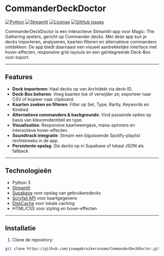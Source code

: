 # CommanderDeckDoctor

[![Python](https://img.shields.io/badge/Python-3.11-blue?logo=python&logoColor=white)](https://www.python.org/)
[![Streamlit](https://img.shields.io/badge/Streamlit-App-orange?logo=streamlit&logoColor=white)](https://streamlit.io)
[![License](https://img.shields.io/badge/License-MIT-green)](LICENSE)
[![GitHub issues](https://img.shields.io/github/issues/jouwgebruikersnaam/CommanderDeckDoctor)](https://github.com/jouwgebruikersnaam/CommanderDeckDoctor/issues)

CommanderDeckDoctor is een interactieve Streamlit-app voor Magic: The Gathering spelers, gericht op Commander decks. Met deze app kun je decks importeren, analyseren, kaarten filteren en alternatieve commanders ontdekken. De app biedt daarnaast een visueel aantrekkelijke interface met hover-effecten, responsive grid-layouts en een geïntegreerde Deck-Box voor export.

---

## Features

- **Deck importeren**: Haal decks op van Archidekt via deck-ID.  
- **Deck-Box beheren**: Voeg kaarten toe of verwijder ze; exporteer naar CSV of kopieer naar clipboard.  
- **Kaarten zoeken en filteren**: Filter op Set, Type, Rarity, Keywords en Kindred.  
- **Alternatieve commanders & backgrounds**: Vind passende opties op basis van kleurenidentiteit en type.  
- **Visualisaties**: Responsive kaartweergave, mana-spinners en interactieve hover-effecten.  
- **Soundtrack integratie**: Stream een bijpassende Spotify-playlist rechtstreeks in de app.  
- **Persistente opslag**: Sla decks op in Supabase of lokaal JSON als fallback.  

---

## Technologieën

- Python 3  
- [Streamlit](https://streamlit.io)  
- [Supabase](https://supabase.com) voor opslag van gebruikersdecks  
- [Scryfall API](https://scryfall.com/docs/api) voor kaartgegevens  
- [DiskCache](https://pypi.org/project/diskcache/) voor lokale caching  
- HTML/CSS voor styling en hover-effecten  

---

## Installatie

1. Clone de repository:
```bash
git clone https://github.com/jouwgebruikersnaam/CommanderDeckDoctor.git
